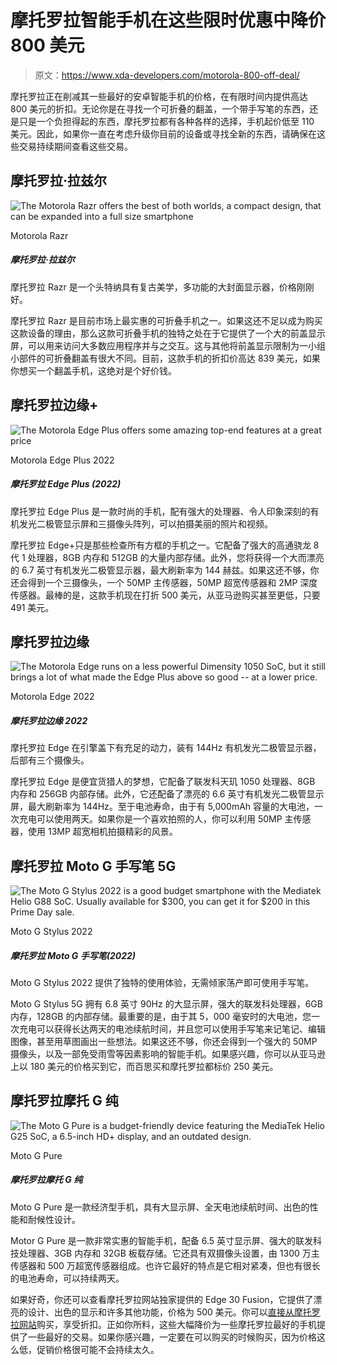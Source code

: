 # 摩托罗拉智能手机在这些限时优惠中降价 800 美元

> 原文：<https://www.xda-developers.com/motorola-800-off-deal/>

摩托罗拉正在削减其一些最好的安卓智能手机的价格，在有限时间内提供高达 800 美元的折扣。无论你是在寻找一个可折叠的翻盖，一个带手写笔的东西，还是只是一个负担得起的东西，摩托罗拉都有各种各样的选择，手机起价低至 110 美元。因此，如果你一直在考虑升级你目前的设备或寻找全新的东西，请确保在这些交易持续期间查看这些交易。

## 摩托罗拉·拉兹尔

 <picture>![The Motorola Razr offers the best of both worlds, a compact design, that can be expanded into a full size smartphone](img/25c9c611243697b87a2e9e1eb0d92f53.png)</picture> 

Motorola Razr

##### 摩托罗拉·拉兹尔

摩托罗拉 Razr 是一个头特纳具有复古美学，多功能的大封面显示器，价格刚刚好。

摩托罗拉 Razr 是目前市场上最实惠的可折叠手机之一。如果这还不足以成为购买这款设备的理由，那么这款可折叠手机的独特之处在于它提供了一个大的前盖显示屏，可以用来访问大多数应用程序并与之交互。这与其他将前盖显示限制为一小组小部件的可折叠翻盖有很大不同。目前，这款手机的折扣价高达 839 美元，如果你想买一个翻盖手机，这绝对是个好价钱。

## 摩托罗拉边缘+

 <picture>![The Motorola Edge Plus offers some amazing top-end features at a great price ](img/cddd1948246e4fdff48e87317a1bb468.png)</picture> 

Motorola Edge Plus 2022

##### 摩托罗拉 Edge Plus (2022)

摩托罗拉 Edge Plus 是一款时尚的手机，配有强大的处理器、令人印象深刻的有机发光二极管显示屏和三摄像头阵列，可以拍摄美丽的照片和视频。

摩托罗拉 Edge+只是那些检查所有方框的手机之一。它配备了强大的高通骁龙 8 代 1 处理器，8GB 内存和 512GB 的大量内部存储。此外，您将获得一个大而漂亮的 6.7 英寸有机发光二极管显示器，最大刷新率为 144 赫兹。如果这还不够，你还会得到一个三摄像头，一个 50MP 主传感器，50MP 超宽传感器和 2MP 深度传感器。最棒的是，这款手机现在打折 500 美元，从亚马逊购买甚至更低，只要 491 美元。

## 摩托罗拉边缘

 <picture>![The Motorola Edge runs on a less powerful Dimensity 1050 SoC, but it still brings a lot of what made the Edge Plus above so good -- at a lower price.](img/e2a8092d4e2a9092fe51a85a60fe4d2e.png)</picture> 

Motorola Edge 2022

##### 摩托罗拉边缘 2022

摩托罗拉 Edge 在引擎盖下有充足的动力，装有 144Hz 有机发光二极管显示器，后部有三个摄像头。

摩托罗拉 Edge 是便宜货猎人的梦想，它配备了联发科天玑 1050 处理器、8GB 内存和 256GB 内部存储。此外，它还配备了漂亮的 6.6 英寸有机发光二极管显示屏，最大刷新率为 144Hz。至于电池寿命，由于有 5,000mAh 容量的大电池，一次充电可以使用两天。如果你是一个喜欢拍照的人，你可以利用 50MP 主传感器，使用 13MP 超宽相机拍摄精彩的风景。

## 摩托罗拉 Moto G 手写笔 5G

 <picture>![The Moto G Stylus 2022 is a good budget smartphone with the Mediatek Helio G88 SoC. Usually available for $300, you can get it for $200 in this Prime Day sale.](img/1946659b457cf3c388c9e03f795facb9.png)</picture> 

Moto G Stylus 2022

##### 摩托罗拉 Moto G 手写笔(2022)

Moto G Stylus 2022 提供了独特的使用体验，无需倾家荡产即可使用手写笔。

Moto G Stylus 5G 拥有 6.8 英寸 90Hz 的大显示屏，强大的联发科处理器，6GB 内存，128GB 的内部存储。最重要的是，由于其 5，000 毫安时的大电池，您一次充电可以获得长达两天的电池续航时间，并且您可以使用手写笔来记笔记、编辑图像，甚至用草图画出一些想法。如果这还不够，你还会得到一个强大的 50MP 摄像头，以及一部免受雨雪等因素影响的智能手机。如果感兴趣，你可以从亚马逊上以 180 美元的价格买到它，而百思买和摩托罗拉都标价 250 美元。

## 摩托罗拉摩托 G 纯

 <picture>![The Moto G Pure is a budget-friendly device featuring the MediaTek Helio G25 SoC, a 6.5-inch HD+ display, and an outdated design.](img/d6584b1384b18832048c1b588c7166e1.png)</picture> 

Moto G Pure

##### 摩托罗拉摩托 G 纯

Moto G Pure 是一款经济型手机，具有大显示屏、全天电池续航时间、出色的性能和耐候性设计。

Motor G Pure 是一款非常实惠的智能手机，配备 6.5 英寸显示屏、强大的联发科技处理器、3GB 内存和 32GB 板载存储。它还具有双摄像头设置，由 1300 万主传感器和 500 万超宽传感器组成。也许它最好的特点是它相对紧凑，但也有很长的电池寿命，可以持续两天。

如果好奇，你还可以查看摩托罗拉网站独家提供的 Edge 30 Fusion，它提供了漂亮的设计、出色的显示和许多其他功能，价格为 500 美元。你可以[直接从摩托罗拉网站](https://shop-links.co/link/?exclusive=1&publisher_slug=xda&article_name=Motorola+smartphones+slashed+up+to+%24800+off+in+these+limited-time+deals&article_url=https%3A%2F%2Fwww.xda-developers.com%2Fmotorola-800-off-deal%2F&u1=UUxdaUeUpU1002611&url=https%3A%2F%2Fwww.motorola.com%2Fus%2Fsmartphones-motorola-edge-30-fusion-neptune-blue%2Fp%3FskuId%3D875)购买，享受折扣。正如你所料，这些大幅降价为一些摩托罗拉最好的手机提供了一些最好的交易。如果你感兴趣，一定要在可以购买的时候购买，因为价格这么低，促销价格很可能不会持续太久。